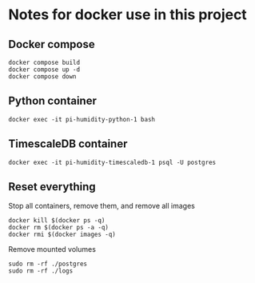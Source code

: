 # Notes for docker use in this project

## Docker compose

    docker compose build
    docker compose up -d
    docker compose down

## Python container

    docker exec -it pi-humidity-python-1 bash

## TimescaleDB container

    docker exec -it pi-humidity-timescaledb-1 psql -U postgres

## Reset everything

Stop all containers, remove them, and remove all images

    docker kill $(docker ps -q)
    docker rm $(docker ps -a -q)
    docker rmi $(docker images -q)

Remove mounted volumes

    sudo rm -rf ./postgres
    sudo rm -rf ./logs
